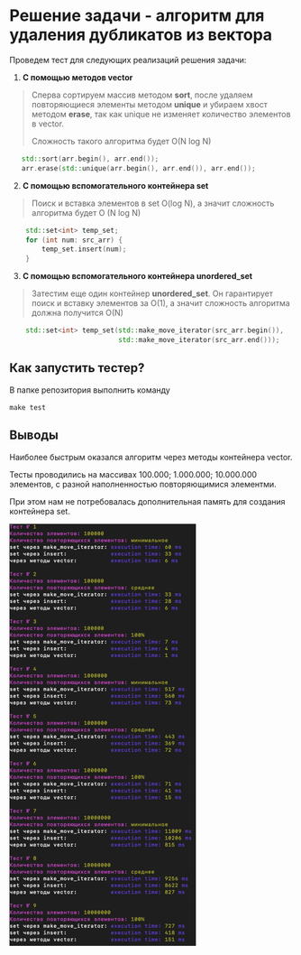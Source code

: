 # Решение задачи - алгоритм для удаления дубликатов из вектора

Проведем тест для следующих реализаций решения задачи:

1. **С помощью методов vector**
>Сперва сортируем массив методом **sort**, после удаляем повторяющиеся элементы методом **unique** и убираем хвост методом **erase**, так как unique не изменяет количество элементов в vector.
>
>Сложность такого алгоритма будет O(N log N)
```c++
   std::sort(arr.begin(), arr.end());
   arr.erase(std::unique(arr.begin(), arr.end()), arr.end());
```
2. **С помощью вспомогательного контейнера set**
> Поиск и вставка элементов в set O(log N), а значит сложность алгоритма будет  O (N log N)
```c++
    std::set<int> temp_set;
    for (int num: src_arr) {
        temp_set.insert(num);
    }
```
3. **С помощью вспомогательного контейнера unordered_set**
> Затестим еще один контейнер **unordered_set**. Он гарантирует поиск и вставку элементов за O(1), а значит сложность алгоритма должна получится O(N)
```c++
    std::set<int> temp_set(std::make_move_iterator(src_arr.begin()),
                           std::make_move_iterator(src_arr.end()));
```

## Как запустить тестер?

В папке репозитория выполнить команду
```
make test
```

## Выводы

Наиболее быстрым оказался алгоритм через методы контейнера vector.

Тесты проводились на массивах 100.000; 1.000.000; 10.000.000 элементов, с разной наполненностью повторяющимися элементми.

При этом нам не потребовалась дополнительная память для создания контейнера set.

![img.png](img.png)
